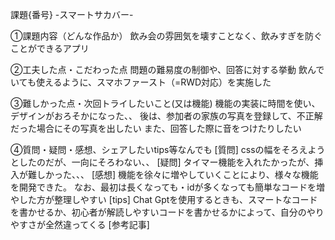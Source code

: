課題{番号} -スマートサカバー-

①課題内容（どんな作品か）
飲み会の雰囲気を壊すことなく、飲みすぎを防ぐことができるアプリ

②工夫した点・こだわった点
問題の難易度の制御や、回答に対する挙動
飲んでいても使えるように、スマホファースト（=RWD対応）を実施した

③難しかった点・次回トライしたいこと(又は機能)
機能の実装に時間を使い、デザインがおろそかになった、、
後は、参加者の家族の写真を登録して、不正解だった場合にその写真を出したい
また、回答した際に音をつけたりしたい

④質問・疑問・感想、シェアしたいtips等なんでも
[質問]
cssの幅をそろえようとしたのだが、一向にそろわない、、
[疑問]
タイマー機能を入れたかったが、挿入が難しかった、、、
[感想]
機能を徐々に増やしていくことにより、様々な機能を開発できた。
なお、最初は長くなっても・idが多くなっても簡単なコードを増やした方が整理しやすい
[tips]
Chat Gptを使用するときも、スマートなコードを書かせるか、初心者が解読しやすいコードを書かせるかによって、自分のやりやすさが全然違ってくる
[参考記事]